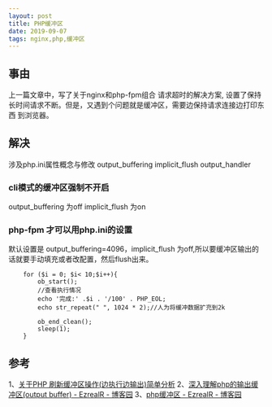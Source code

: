 ```yaml
---
layout: post
title: PHP缓冲区
date: 2019-09-07
tags: nginx,php,缓冲区
---
```


## 事由
上一篇文章中，写了关于nginx和php-fpm组合 请求超时的解决方案,
设置了保持长时间请求不断。但是，又遇到个问题就是缓冲区，需要边保持请求连接边打印东西
到浏览器。

## 解决
涉及php.ini属性概念与修改
output_buffering
implicit_flush
output_handler

### cli模式的缓冲区强制不开启
output_buffering 为off
implicit_flush 为on

### php-fpm 才可以用php.ini的设置

默认设置是 output_buffering=4096，implicit_flush 为off,所以要缓冲区输出的话就要手动填充或者改配置，然后flush出来。

```
    for ($i = 0; $i< 10;$i++){
        ob_start();
        //查看执行情况
        echo '完成:' .$i . '/100' . PHP_EOL;
        echo str_repeat(" ", 1024 * 2);//人为将缓冲数据扩充到2k

        ob_end_clean();
        sleep(1);
    }
```

## 参考

1、[关于PHP 刷新缓冲区操作(边执行边输出)简单分析](https://www.cnblogs.com/devcjq/articles/6072945.html)
2、[深入理解php的输出缓冲区(output buffer) - EzrealR - 博客园](https://www.cnblogs.com/raobenjun/p/8086051.html)
3、[php缓冲区 - EzrealR - 博客园](https://www.cnblogs.com/raobenjun/p/8085957.html)

